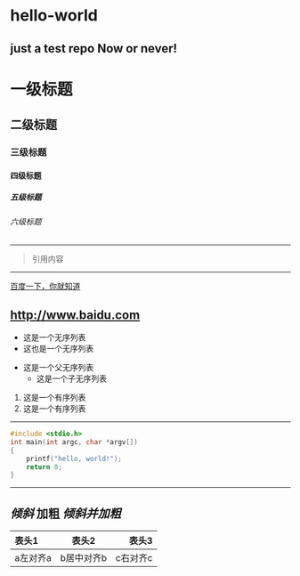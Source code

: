 # hello-world
just a test repo
Now or never!
---
# 一级标题
## 二级标题
### 三级标题
#### 四级标题
##### 五级标题
###### 六级标题
---
> 引用内容
---
[百度一下，你就知道](http://www.baidu.com)

<http://www.baidu.com>
---
* 这是一个无序列表
* 这也是一个无序列表

+ 这是一个父无序列表
  - 这是一个子无序列表

1. 这是一个有序列表
2. 这是一个有序列表
---
``` c
#include <stdio.h>
int main(int argc, char *argv[])
{
    printf("hello, world!");
    return 0;
}
```
---
*倾斜*
**加粗**
***倾斜并加粗***
---
表头1|表头2|表头3
:----|:-----:|-----:
a左对齐a|b居中对齐b|c右对齐c

